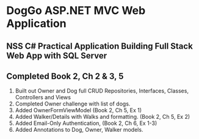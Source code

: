 # DogGo ASP.NET MVC Web Application

## NSS C# Practical Application Building Full Stack Web App with SQL Server

## Completed Book 2, Ch 2 & 3, 5
1. Built out Owner and Dog full CRUD Repositories, Interfaces, Classes, Controllers and Views
2. Completed Owner challenge with list of dogs.
3. Added OwnerFormViewModel (Book 2, Ch 5, Ex 1)
4. Added Walker/Details with Walks and formatting. (Book 2, Ch 5, Ex 2)
5. Added Email-Only Authentication, (Book 2, Ch 6, Ex 1-3)
6. Added Annotations to Dog, Owner, Walker models.

